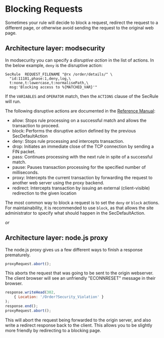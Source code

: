 # Blocking Requests

Sometimes your rule will decide to block a request, redirect the request to a different page, or otherwise avoid sending the request to the original web page.

## Architecture layer: modsecurity

In modsecurity you can specify a *disruptive action* in the list of actions. In the below example, `deny` is the disruptive action:

```ApacheConf
SecRule  REQUEST_FILENAME "@rx /order/details/" \
  "id:11101,phase:1,deny,log,\
  t:none,t:lowercase,t:normalisePath,\
  msg:'Blocking access to %{MATCHED_VAR}'"
```

If the `VARIABLES` and `OPERATOR` match, then the `ACTIONS` clause of the SecRule will run. 

The following disruptive actions are documented in the [Reference Manual](https://github.com/SpiderLabs/ModSecurity/wiki/Reference-Manual#actions):

* allow: Stops rule processing on a successful match and allows the transaction to proceed.
* block: Performs the disruptive action defined by the previous SecDefaultAction
* deny: Stops rule processing and intercepts transaction.
* drop: Initiates an immediate close of the TCP connection by sending a FIN packet.
* pass: Continues processing with the next rule in spite of a successful match.
* pause: Pauses transaction processing for the specified number of milliseconds. 
* proxy: Intercepts the current transaction by forwarding the request to another web server using the proxy backend.
* redirect: Intercepts transaction by issuing an external (client-visible) redirection to the given location

The most common way to block a request is to set the `deny` or `block` actions. For maintainability, it is recommended to use `block`, as that allows the site administrator to specify what should happen in the SecDefaultAction.

_or_

## Architecture layer: node.js proxy

The node.js proxy gives us a few different ways to finish a response prematurely.

```javascript
proxyRequest.abort();
```

This aborts the request that was going to be sent to the origin webserver. The client browser will see an unfriendly "ECONNRESET" message in their browser.

```javascript
response.writeHead(302,
    { Location: '/Order?Security_Violation' }
);
response.end();
proxyRequest.abort();
```

This will abort the request being forwarded to the origin server, and also write a redirect response back to the client. This allows you to be slightly more friendly by redirecting to a blocking page.
